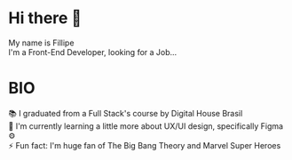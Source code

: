 # Hi there 👋<br />
My name is Fillipe<br />
I'm a Front-End Developer, looking for a Job...<br />


# BIO<br />
:books: I graduated from a Full Stack's course by Digital House Brasil<br />
🌱 I'm currently learning a little more about UX/UI design, specifically Figma ⚙️<br />
⚡️ Fun fact: I'm huge fan of The Big Bang Theory and Marvel Super Heroes<br />
